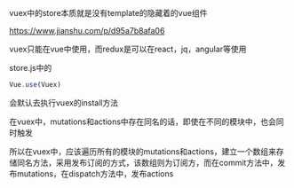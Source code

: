 vuex中的store本质就是没有template的隐藏着的vue组件

https://www.jianshu.com/p/d95a7b8afa06


vuex只能在vue中使用，而redux是可以在react，jq，angular等使用

store.js中的
```javascript
Vue.use(Vuex)
```
会默认去执行vuex的install方法

在vuex中，mutations和actions中存在同名的话，即使在不同的模块中，也会同时触发

所以在vuex中，应该遍历所有的模块的mutations和actions，建立一个数组来存储同名方法，采用发布订阅的方式，该数组则为订阅方，而在commit方法中，发布mutations，在dispatch方法中，发布actions